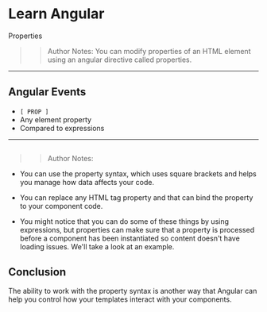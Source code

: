 <!-- .slide: data-state="title" -->
# Learn Angular
Properties

> > Author Notes:
You can modify properties of an HTML element using an angular directive called properties.

---

## Angular Events
- `[ PROP ]`
- Any element property
- Compared to expressions

---
##


> > Author Notes:

- You can use the property syntax, which uses square brackets and helps you manage how data affects your code.

- You can replace any HTML tag property and that can bind the property to your component code.

- You might notice that you can do some of these things by using expressions, but properties can make sure that a property is processed before a component has been instantiated so content doesn't have loading issues. We'll take a look at an example.

## Conclusion
The ability to work with the property syntax is another way that Angular can help you control how your templates interact with your components.
